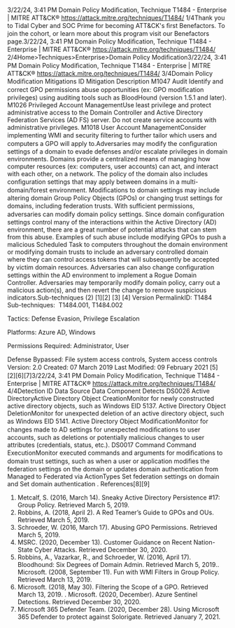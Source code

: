 3/22/24, 3:41 PM Domain Policy Modiﬁcation, Technique T1484 - Enterprise | MITRE ATT&CK®
https://attack.mitre.org/techniques/T1484/ 1/4Thank you to Tidal Cyber and SOC Prime for becoming ATT&CK's ﬁrst Benefactors. To join the cohort, or learn more about this program visit our
Benefactors page.3/22/24, 3:41 PM Domain Policy Modiﬁcation, Technique T1484 - Enterprise | MITRE ATT&CK®
https://attack.mitre.org/techniques/T1484/ 2/4Home>Techniques>Enterprise>Domain Policy Modiﬁcation3/22/24, 3:41 PM Domain Policy Modiﬁcation, Technique T1484 - Enterprise | MITRE ATT&CK®
https://attack.mitre.org/techniques/T1484/ 3/4Domain Policy Modiﬁcation
Mitigations
ID Mitigation Description
M1047 Audit Identify and correct GPO permissions abuse opportunities (ex: GPO modiﬁcation privileges) using
auditing tools such as BloodHound (version 1.5.1 and later).
M1026 Privileged Account
ManagementUse least privilege and protect administrative access to the Domain Controller and Active Directory
Federation Services (AD FS) server. Do not create service accounts with administrative privileges.
M1018 User Account
ManagementConsider implementing WMI and security ﬁltering to further tailor which users and computers a GPO
will apply to.Adversaries may modify the conﬁguration settings of a domain to evade defenses and/or escalate privileges in domain environments.
Domains provide a centralized means of managing how computer resources (ex: computers, user accounts) can act, and interact with each
other, on a network. The policy of the domain also includes conﬁguration settings that may apply between domains in a multi-domain/forest
environment. Modiﬁcations to domain settings may include altering domain Group Policy Objects (GPOs) or changing trust settings for
domains, including federation trusts.
With suﬃcient permissions, adversaries can modify domain policy settings. Since domain conﬁguration settings control many of the
interactions within the Active Directory (AD) environment, there are a great number of potential attacks that can stem from this abuse.
Examples of such abuse include modifying GPOs to push a malicious Scheduled Task to computers throughout the domain environment
 or modifying domain trusts to include an adversary controlled domain where they can control access tokens that will subsequently be
accepted by victim domain resources. Adversaries can also change conﬁguration settings within the AD environment to implement a
Rogue Domain Controller.
Adversaries may temporarily modify domain policy, carry out a malicious action(s), and then revert the change to remove suspicious
indicators.Sub-techniques (2)
[1][2]
[3]
[4]
Version PermalinkID: T1484
Sub-techniques:  T1484.001, T1484.002

Tactics: Defense Evasion, Privilege Escalation

Platforms: Azure AD, Windows

Permissions Required: Administrator, User

Defense Bypassed: File system access controls, System access controls
Version: 2.0
Created: 07 March 2019
Last Modiﬁed: 09 February 2021
[5]
[2][6][7]3/22/24, 3:41 PM Domain Policy Modiﬁcation, Technique T1484 - Enterprise | MITRE ATT&CK®
https://attack.mitre.org/techniques/T1484/ 4/4Detection
ID Data Source Data Component Detects
DS0026 Active DirectoryActive Directory
Object CreationMonitor for newly constructed active directory objects, such as Windows EID 5137.
Active Directory
Object DeletionMonitor for unexpected deletion of an active directory object, such as Windows EID
5141.
Active Directory
Object
ModiﬁcationMonitor for changes made to AD settings for unexpected modiﬁcations to user
accounts, such as deletions or potentially malicious changes to user attributes
(credentials, status, etc.).
DS0017 Command Command
ExecutionMonitor executed commands and arguments for modiﬁcations to domain trust
settings, such as when a user or application modiﬁes the federation settings on the
domain or updates domain authentication from Managed to Federated via
ActionTypes Set federation settings on domain and Set domain
authentication .
References[8][9]
1. Metcalf, S. (2016, March 14). Sneaky Active Directory
Persistence #17: Group Policy. Retrieved March 5, 2019.
2. Robbins, A. (2018, April 2). A Red Teamer’s Guide to GPOs and
OUs. Retrieved March 5, 2019.
3. Schroeder, W. (2016, March 17). Abusing GPO Permissions.
Retrieved March 5, 2019.
4. MSRC. (2020, December 13). Customer Guidance on Recent
Nation-State Cyber Attacks. Retrieved December 30, 2020.
5. Robbins, A., Vazarkar, R., and Schroeder, W. (2016, April 17).
Bloodhound: Six Degrees of Domain Admin. Retrieved March
5, 2019.. Microsoft. (2008, September 11). Fun with WMI Filters in
Group Policy. Retrieved March 13, 2019.
7. Microsoft. (2018, May 30). Filtering the Scope of a GPO.
Retrieved March 13, 2019.
. Microsoft. (2020, December). Azure Sentinel Detections.
Retrieved December 30, 2020.
9. Microsoft 365 Defender Team. (2020, December 28). Using
Microsoft 365 Defender to protect against Solorigate.
Retrieved January 7, 2021.